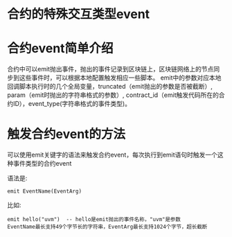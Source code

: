 合约的特殊交互类型event
==============================


# 合约event简单介绍

合约中可以emit抛出事件，抛出的事件记录到区块链上，区块链网络上的节点同步到这些事件时，可以根据本地配置触发相应一些脚本。
  emit中的参数对应本地回调脚本执行时的几个全局变量，truncated（emit抛出的参数是否被截断）, param（emit时抛出的字符串格式的参数）,
  contract_id（emit触发代码所在的合约ID），event_type(字符串格式的事件类型)。
  

# 触发合约event的方法

可以使用emit关键字的语法来触发合约event，每次执行到emit语句时触发一个这种事件类型的合约event


语法是:


    emit EventName(EventArg)

比如:



    emit hello("uvm")  -- hello是emit抛出的事件名称，"uvm"是参数
    EventName最长支持49个字节长的字符串，EventArg最长支持1024个字节，超长截断
